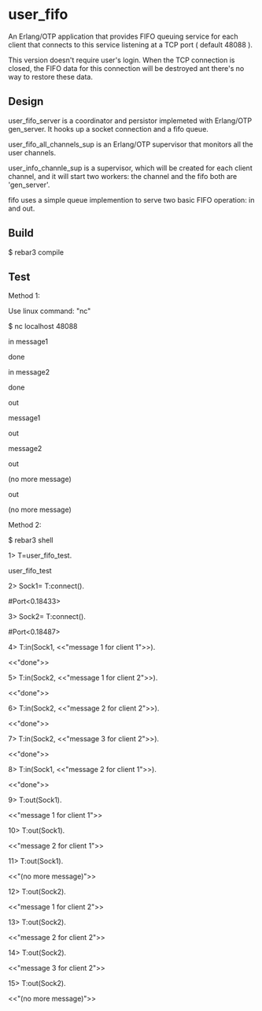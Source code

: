 user_fifo 
=====

An Erlang/OTP application that provides FIFO queuing service for each client 
that connects to this service listening at a TCP port ( default 48088 ).

This version doesn't require user's login.  When the TCP connection is closed, the FIFO data for this connection will be destroyed ant there's no way to restore these data.


Design
------

user_fifo_server is a coordinator and persistor implemeted with Erlang/OTP gen_server. It hooks up a socket connection and a fifo queue.

user_fifo_all_channels_sup is an Erlang/OTP supervisor that monitors all the user channels.

user_info_channle_sup is a supervisor, which will be created for each client channel, and it will start two workers: the channel and the fifo both are 'gen_server'.

fifo uses a simple queue implemention to serve two basic FIFO operation: in and out.

Build
-----

$ rebar3 compile

Test
-----

Method 1: 

Use linux command: "nc"

$ nc localhost 48088

in message1

done

in message2

done

out

message1

out

message2

out

(no more message)

out

(no more message)

Method 2:

$ rebar3 shell

1> T=user_fifo_test.

user_fifo_test

2> Sock1= T:connect().

\#Port<0.18433>

3> Sock2= T:connect().

\#Port<0.18487>

4> T:in(Sock1, <<"message 1 for client 1">>).

<<"done">>

5> T:in(Sock2, <<"message 1 for client 2">>).

<<"done">>

6> T:in(Sock2, <<"message 2 for client 2">>).

<<"done">>

7> T:in(Sock2, <<"message 3 for client 2">>).

<<"done">>

8> T:in(Sock1, <<"message 2 for client 1">>).

<<"done">>

9> T:out(Sock1).

<<"message 1 for client 1">>

10> T:out(Sock1).

<<"message 2 for client 1">>

11> T:out(Sock1).

<<"(no more message)">>

12> T:out(Sock2).

<<"message 1 for client 2">>

13> T:out(Sock2).

<<"message 2 for client 2">>

14> T:out(Sock2).

<<"message 3 for client 2">>

15> T:out(Sock2).

<<"(no more message)">>
